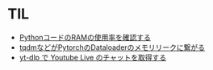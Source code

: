 # TIL

- [PythonコードのRAMの使用率を確認する](python/check_memory_utilization.md)
- [tqdmなどがPytorchのDataloaderのメモリリークに繋がる](python/dataloader_memory_leak.md)
- [yt-dlp で Youtube Live のチャットを取得する](python/yt_dlp_live_comments.md)
